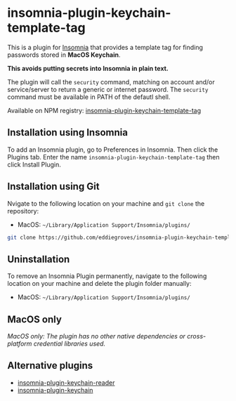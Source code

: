 # insomnia-plugin-keychain-template-tag

This is a plugin for [Insomnia](https://insomnia.rest) that provides a template
tag for finding passwords stored in **MacOS Keychain**.

**This avoids putting secrets into Insomnia in plain text.**

The plugin will call the `security` command, matching on account and/or
service/server to return a generic or internet password. The `security` command
must be available in PATH of the defautl shell.

Available on NPM registry:
[insomnia-plugin-keychain-template-tag](https://www.npmjs.com/package/insomnia-plugin-keychain-template-tag)

## Installation using Insomnia

To add an Insomnia plugin, go to Preferences in Insomnia. Then click the Plugins
tab. Enter the name `insomnia-plugin-keychain-template-tag` then click Install
Plugin.

## Installation using Git

Nvigate to the following location on your machine and `git clone` the repository:

- MacOS: `~/Library/Application Support/Insomnia/plugins/`

```sh
git clone https://github.com/eddiegroves/insomnia-plugin-keychain-template-tag.git
```

## Uninstallation

To remove an Insomnia Plugin permanently, navigate to the following location on your machine and delete the plugin folder manually:

- MacOS: `~/Library/Application Support/Insomnia/plugins/`

## MacOS only

_MacOS only: The plugin has no other native dependencies or cross-platform
credential libraries used._

## Alternative plugins

- [insomnia-plugin-keychain-reader
  ](https://www.npmjs.com/package/insomnia-plugin-keychain-reader)
- [insomnia-plugin-keychain](https://www.npmjs.com/package/insomnia-plugin-keychain)
